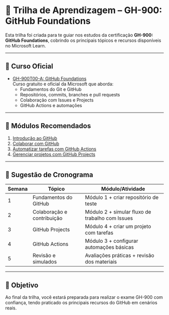 # 🧭 Trilha de Aprendizagem – GH-900: GitHub Foundations

Esta trilha foi criada para te guiar nos estudos da certificação **GH-900: GitHub Foundations**, cobrindo os principais tópicos e recursos disponíveis no Microsoft Learn.

---

## 📘 Curso Oficial

- [GH-900T00-A: GitHub Foundations](https://learn.microsoft.com/pt-br/training/courses/gh-900t00)  
  Curso gratuito e oficial da Microsoft que aborda:
  - Fundamentos do Git e GitHub
  - Repositórios, commits, branches e pull requests
  - Colaboração com Issues e Projects
  - GitHub Actions e automações

---

## 🧩 Módulos Recomendados

1. [Introdução ao GitHub](https://learn.microsoft.com/pt-br/training/modules/introduction-to-github/)
2. [Colaborar com GitHub](https://learn.microsoft.com/pt-br/training/modules/collaborate-on-github/)
3. [Automatizar tarefas com GitHub Actions](https://learn.microsoft.com/pt-br/training/modules/automate-tasks-github-actions/)
4. [Gerenciar projetos com GitHub Projects](https://learn.microsoft.com/pt-br/training/modules/manage-projects-github-projects/)

---

## 📅 Sugestão de Cronograma

| Semana | Tópico                              | Módulo/Atividade                                      |
|--------|-------------------------------------|-------------------------------------------------------|
| 1      | Fundamentos do GitHub               | Módulo 1 + criar repositório de teste                |
| 2      | Colaboração e contribuição          | Módulo 2 + simular fluxo de trabalho com Issues      |
| 3      | GitHub Projects                     | Módulo 4 + criar um projeto com tarefas              |
| 4      | GitHub Actions                      | Módulo 3 + configurar automações básicas             |
| 5      | Revisão e simulados                 | Avaliações práticas + revisão dos materiais          |

---

## 🎯 Objetivo

Ao final da trilha, você estará preparada para realizar o exame GH-900 com confiança, tendo praticado os principais recursos do GitHub em cenários reais.

